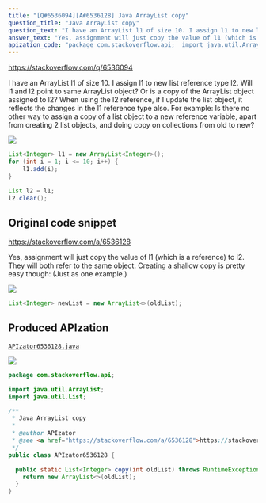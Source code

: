 ```yaml
---
title: "[Q#6536094][A#6536128] Java ArrayList copy"
question_title: "Java ArrayList copy"
question_text: "I have an ArrayList l1 of size 10. I assign l1 to new list reference type l2. Will l1 and l2 point to same ArrayList object? Or is a copy of the ArrayList object assigned to l2? When using the l2 reference, if I update the list object, it reflects the changes in the l1 reference type also. For example: Is there no other way to assign a copy of a list object to a new reference variable, apart from creating 2 list objects, and doing copy on collections from old to new?"
answer_text: "Yes, assignment will just copy the value of l1 (which is a reference) to l2. They will both refer to the same object. Creating a shallow copy is pretty easy though: (Just as one example.)"
apization_code: "package com.stackoverflow.api;  import java.util.ArrayList; import java.util.List;  /**  * Java ArrayList copy  *  * @author APIzator  * @see <a href=\"https://stackoverflow.com/a/6536128\">https://stackoverflow.com/a/6536128</a>  */ public class APIzator6536128 {    public static List<Integer> copy(int oldList) throws RuntimeException {     return new ArrayList<>(oldList);   } }"
---
```


https://stackoverflow.com/q/6536094

I have an ArrayList l1 of size 10. I assign l1 to new list reference type l2. Will l1 and l2 point to same ArrayList object? Or is a copy of the ArrayList object assigned to l2?
When using the l2 reference, if I update the list object, it reflects the changes in the l1 reference type also.
For example:
Is there no other way to assign a copy of a list object to a new reference variable, apart from creating 2 list objects, and doing copy on collections from old to new?


<div class="code-logo"><img src="/stackoverflow.png" /></div>

```java
List<Integer> l1 = new ArrayList<Integer>();
for (int i = 1; i <= 10; i++) {
    l1.add(i);
}

List l2 = l1;
l2.clear();
```


## Original code snippet

https://stackoverflow.com/a/6536128

Yes, assignment will just copy the value of l1 (which is a reference) to l2. They will both refer to the same object.
Creating a shallow copy is pretty easy though:
(Just as one example.)

<div class="code-logo"><img src="/stackoverflow.png" /></div>

```java
List<Integer> newList = new ArrayList<>(oldList);
```

## Produced APIzation

[`APIzator6536128.java`](https://github.com/pasqualesalza/apization-temp-data/raw/master/search/APIzator6536128.java)

<div class="code-logo"><img src="/apizator.png" /></div>

```java
package com.stackoverflow.api;

import java.util.ArrayList;
import java.util.List;

/**
 * Java ArrayList copy
 *
 * @author APIzator
 * @see <a href="https://stackoverflow.com/a/6536128">https://stackoverflow.com/a/6536128</a>
 */
public class APIzator6536128 {

  public static List<Integer> copy(int oldList) throws RuntimeException {
    return new ArrayList<>(oldList);
  }
}

```